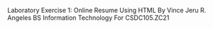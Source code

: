 Laboratory Exercise 1: Online Resume Using HTML
By Vince Jeru R. Angeles
BS Information Technology
For CSDC105.ZC21
